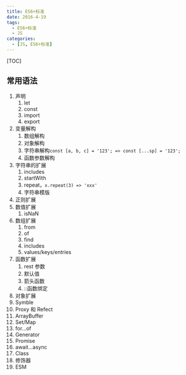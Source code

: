 ```yaml
---
title: ES6+标准
date: 2016-4-19
tags:
  - ES6+标准
  - JS
categories:
  - [JS, ES6+标准]
---
```


[TOC]

## 常用语法

1. 声明
   1. let
   2. const
   3. import
   4. export
2. 变量解构
   1. 数组解构
   2. 对象解构
   3. 字符串解构`const [a, b, c] = '123'; => const [...sp] = '123';`
   4. 函数参数解构
3. 字符串的扩展
   1. includes
   2. startWith
   3. repeat，`x.repeat(3) => 'xxx'`
   4. 字符串模版
4. 正则扩展
5. 数值扩展
   1. isNaN
6. 数组扩展
   1. from
   2. of
   3. find
   4. includes
   5. values/keys/entries
7. 函数扩展
   1. rest 参数
   2. 默认值
   3. 箭头函数
   4. ::函数绑定
8. 对象扩展
9. Symble
10. Proxy 和 Refect
11. ArrayBuffer
12. Set/Map
13. for...of
14. Generator
15. Promise
16. await...async
17. Class
18. 修饰器
19. ESM
